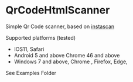 # QrCodeHtmlScanner
Simple Qr Code scanner, based on [instascan](https://github.com/schmich/instascan) 

Supported platforms (tested)
- IOS11, Safari
- Android 5 and above Chrome 46 and above
- Windows 7 and above, Chrome , Firefox, Edge,

See Examples Folder
